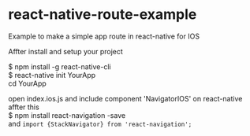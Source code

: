 # react-native-route-example
Example to make a simple app route in react-native for IOS

Affter install and setup your project 

$ npm install -g react-native-cli <br>
$ react-native init YourApp <br>
cd YourApp 

open index.ios.js and include component 'NavigatorIOS' on react-native
affter this <br>
$ npm install react-navigation -save <br>
and <code>import {StackNavigator} from 'react-navigation';</code>


